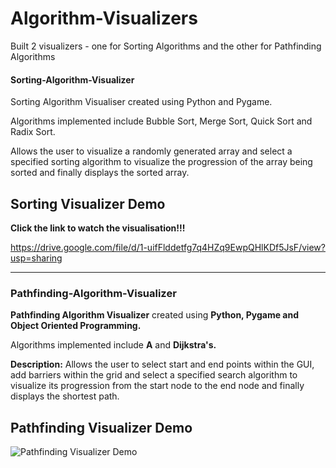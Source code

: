 # Algorithm-Visualizers

Built 2 visualizers - one for Sorting Algorithms and the other for Pathfinding Algorithms



#### Sorting-Algorithm-Visualizer
Sorting Algorithm Visualiser created using Python and Pygame.

Algorithms implemented include Bubble Sort, Merge Sort, Quick Sort and Radix Sort.

Allows the user to visualize a randomly generated array and select a specified sorting algorithm to visualize the progression of the array being sorted and finally displays the sorted array.

Sorting Visualizer Demo
------------------------
**Click the link to watch the visualisation!!!**

https://drive.google.com/file/d/1-uifFlddetfg7q4HZq9EwpQHlKDf5JsF/view?usp=sharing

--- 

### Pathfinding-Algorithm-Visualizer
**Pathfinding Algorithm Visualizer** created using **Python, Pygame and Object Oriented Programming.**

Algorithms implemented include **A** and **Dijkstra's.**

**Description:**
Allows the user to select start and end points within the GUI, add barriers within the grid and select a specified search algorithm to visualize its progression from the start node to the end node and finally displays the shortest path.


Pathfinding Visualizer Demo
---------------------------

![Pathfinding Visualizer Demo](Pathfinding.gif)


